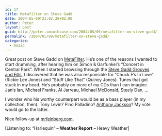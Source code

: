 ```yaml
---
id: 17
title: Metafilter on Steve Gadd
date: 2004-05-09T23:02:28+02:00
author: Peter
layout: post
guid: http://peter.smoothouse.com/2004/05/09/metafilter-on-steve-gadd/
permalink: /2004/05/09/metafilter-on-steve-gadd/
categories:
  - music
---
```

Great post on Steve Gadd on [MetaFilter](http://www.metafilter.com/mefi/32962). He&#8217;s one of the reasons I wanted to start drumming, after hearing him on Simon & Garfunkel&#8217;s &#8220;Concert in Central Park&#8221;. When I started browsing through the [Steve Gadd Grooves and Fills](http://www.intrepidsoftware.com/sgadd/grooves.php), I discovered that he was also responsible for &#8220;Chuck E&#8217;s In Love&#8221; (Rickie Lee Jones) and &#8220;Stuff Like That&#8221; (Quincy Jones). Tunes that got stuck in my head. He&#8217;s probably on more of my CDs than I can imagine. Janis Ian, Michael Franks, Al Jarreau, Michael McDonald, Steely Dan, &#8230;

I wonder who his worthy counterpart would be as a bass player (in my collection, then). Tony Levin? Pino Palladino? [Anthony Jackson](http://archive.bassplayer.com/artists/jackson1.shtml)? My vote would go to the latter.

Nice follow-up at [mrfeinberg.com](http://mrfeinberg.com/blog/archives/000009.html).

<div>
  [Listening to: &#8220;Harlequin&#8221; &#8211; <b>Weather Report</b> &#8211; Heavy Weather]
</div>